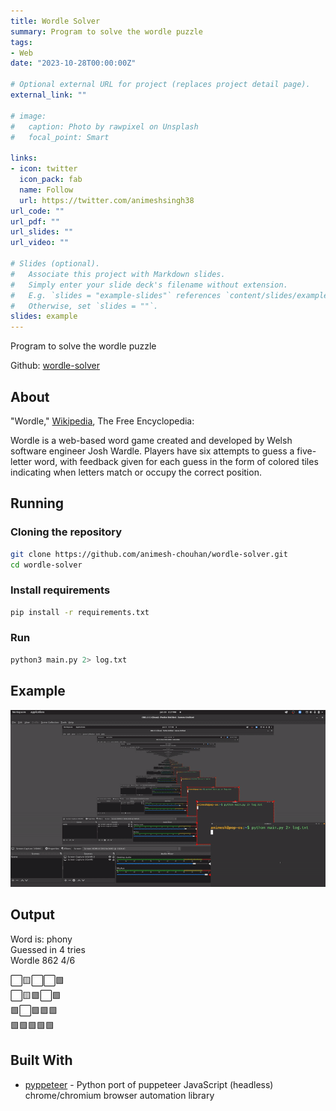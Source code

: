 ```yaml
---
title: Wordle Solver
summary: Program to solve the wordle puzzle
tags:
- Web
date: "2023-10-28T00:00:00Z"

# Optional external URL for project (replaces project detail page).
external_link: ""

# image:
#   caption: Photo by rawpixel on Unsplash
#   focal_point: Smart

links:
- icon: twitter
  icon_pack: fab
  name: Follow
  url: https://twitter.com/animeshsingh38
url_code: ""
url_pdf: ""
url_slides: ""
url_video: ""

# Slides (optional).
#   Associate this project with Markdown slides.
#   Simply enter your slide deck's filename without extension.
#   E.g. `slides = "example-slides"` references `content/slides/example-slides.md`.
#   Otherwise, set `slides = ""`.
slides: example
---
```


Program to solve the wordle puzzle

Github: [wordle-solver](https://github.com/animesh-chouhan/wordle-solver)

## About

"Wordle," [Wikipedia](https://en.wikipedia.org/wiki/Wordle), The Free Encyclopedia:

Wordle is a web-based word game created and developed by Welsh software engineer Josh Wardle. Players have six attempts to guess a five-letter word, with feedback given for each guess in the form of colored tiles indicating when letters match or occupy the correct position.

## Running

### Cloning the repository

```sh
git clone https://github.com/animesh-chouhan/wordle-solver.git
cd wordle-solver
```

### Install requirements

```sh
pip install -r requirements.txt
```

### Run

```python
python3 main.py 2> log.txt 
```

## Example

![preview](https://raw.githubusercontent.com/animesh-chouhan/wordle-solver/main/assets/preview.gif)

## Output

Word is:  phony  
Guessed in  4  tries  
Wordle 862 4/6

⬜🟨⬜⬜🟩  
⬜🟨🟩⬜🟩  
🟩⬜🟩🟩🟩  
🟩🟩🟩🟩🟩

## Built With

* [pyppeteer](https://github.com/pyppeteer/pyppeteer) - Python port of puppeteer JavaScript (headless) chrome/chromium browser automation library
